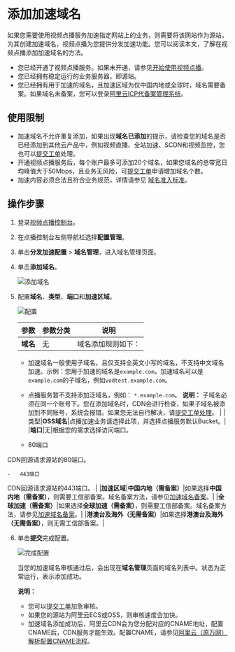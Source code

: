 # 添加加速域名

如果您需要使用视频点播服务加速指定网站上的业务，则需要将该网站作为源站，为其创建加速域名，视频点播为您提供分发加速功能。您可以阅读本文，了解在视频点播添加加速域名的方法。

-   您已经开通了视频点播服务。如果未开通，请参见[开始使用视频点播](/intl.zh-CN/快速入门/开始使用视频点播.md)。
-   您已经拥有稳定运行的业务服务器，即源站。
-   您已经拥有用于加速的域名，且加速区域为仅中国内地或全球时，域名需要备案。如果域名未备案，您可以登录[阿里云ICP代备案管理系统](https://beian.aliyun.com/pcContainer/myorder)。

## 使用限制

-   加速域名不允许重复添加，如果出现**域名已添加**的提示，请检查您的域名是否已经添加到其他云产品中，例如视频直播、全站加速、SCDN和视频监控，您也可以[提交工单](https://selfservice.console.aliyun.com/ticket/createIndex)处理。
-   开通视频点播服务后，每个账户最多可添加20个域名，如果您域名的总带宽日均峰值大于50Mbps，且业务无风险，可[提交工单](https://selfservice.console.aliyun.com/ticket/createIndex)申请增加域名个数。
-   加速内容必须合法且符合业务规范，详情请参见 [域名准入标准](/intl.zh-CN/控制台指南/域名管理/域名准入标准.md)。

## 操作步骤

1.  登录[视频点播控制台](https://vod.console.aliyun.com/)。

2.  在点播控制台左侧导航栏选择**配置管理**。

3.  单击**分发加速配置** \> **域名管理**，进入域名管理页面。

4.  单击**添加域名**。

    ![添加域名](https://static-aliyun-doc.oss-accelerate.aliyuncs.com/assets/img/zh-CN/6790525061/p182101.png)

5.  配置**域名**、**类型**、**端口**和**加速区域**。

    ![配置](https://static-aliyun-doc.oss-accelerate.aliyuncs.com/assets/img/zh-CN/7349907161/p182103.png)

    |参数|参数分类|说明|
    |--|----|--|
    |**域名**|无|域名添加规则如下：

    -   加速域名一般使用子域名，且仅支持全英文小写的域名，不支持中文域名加速。示例：您用于加速的域名是`example.com`，加速域名可以是`example.com`的子域名，例如`vodtest.example.com`。
    -   点播服务暂不支持添加泛域名，例如： `*.example.com`。
**说明：** 子域名必须在同一个账号下。您在添加域名时，CDN会进行检查，如果子域名被添加到不同账号，系统会报错。如果您无法自行解决，请[提交工单处理](https://selfservice.console.aliyun.com/ticket/createIndex)。 |
    |类型|**OSS域名**|点播加速业务请选择此项，并选择点播服务默认Bucket。|
    |**端口**|无|根据您的需求选择访问端口。

    -   80端口

CDN回源请求源站的80端口。

    -   443端口

CDN回源请求源站的443端口。 |
    |**加速区域**|**中国内地（需备案）**|如果选择**中国内地（需备案）**，则需要工信部备案。域名备案方法，请参见[加速域名备案](/intl.zh-CN/产品简介/使用限制.md)。|
    |**全球加速（需备案）**|如果选择**全球加速（需备案）**，则需要工信部备案。域名备案方法，请参见[加速域名备案](/intl.zh-CN/产品简介/使用限制.md)。|
    |**港澳台及海外（无需备案）**|如果选择**港澳台及海外（无需备案）**，则无需工信部备案。|

6.  单击**提交**完成配置。

    ![完成配置](https://static-aliyun-doc.oss-accelerate.aliyuncs.com/assets/img/zh-CN/6790525061/p182109.png)

    当您的加速域名审核通过后，会出现在**域名管理**页面的域名列表中。状态为正常运行，表示添加成功。

    **说明：**

    -   您可以[提交工单](https://selfservice.console.aliyun.com/ticket/createIndex)加急审核。
    -   如果您的源站为阿里云ECS或OSS，则审核速度会加快。
    -   加速域名添加成功后，阿里云CDN会为您分配对应的CNAME地址，配置CNAME后，CDN服务才能生效。配置CNAME，请参见[阿里云（原万网）解析配置CNAME流程](/intl.zh-CN/控制台指南/域名管理/配置CNAME/阿里云（原万网）解析配置CNAME流程.md)。

